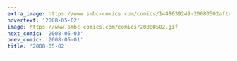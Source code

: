 ```yaml
---
extra_image: https://www.smbc-comics.com/comics/1448639249-20080502after.png
hovertext: '2008-05-02'
image: https://www.smbc-comics.com/comics/20080502.gif
next_comic: '2008-05-03'
prev_comic: '2008-05-01'
title: '2008-05-02'
---
```


